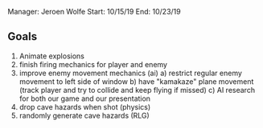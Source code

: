 Manager: Jeroen Wolfe
Start: 10/15/19
End: 10/23/19

## Goals

1. Animate explosions
2. finish firing mechanics for player and enemy
3. improve enemy movement mechanics (ai)
	a) restrict regular enemy movement to left side of window
	b) have "kamakaze" plane movement (track player and try to collide and keep flying if missed)
	c) AI research for both our game and our presentation
4. drop cave hazards when shot (physics)
5. randomly generate cave hazards (RLG)
